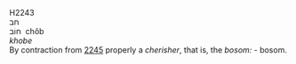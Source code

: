 H2243  
חב  
חוֹב ‎ chôb  
*khobe*  
By contraction from [2245](h2245) properly a *cherisher*, that is, the
*bosom: -* bosom.  
